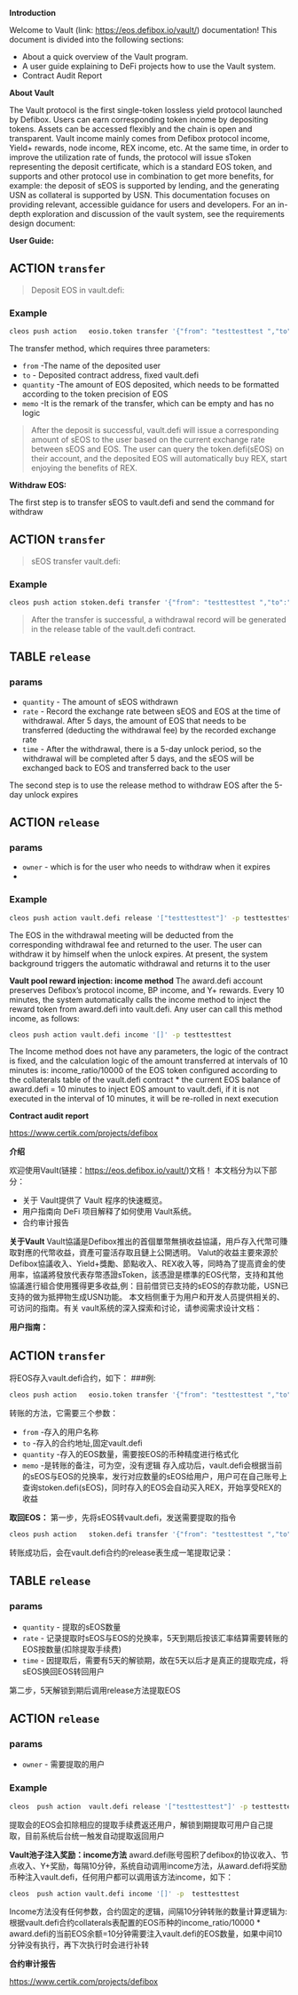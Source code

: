 **Introduction**

Welcome to Vault (link: https://eos.defibox.io/vault/) documentation!
This document is divided into the following sections:
- About a quick overview of the Vault program.
- A user guide explaining to DeFi projects how to use the Vault system.
- Contract Audit Report


**About Vault**

The Vault protocol is the first single-token lossless yield protocol launched by Defibox. Users can earn corresponding token income by depositing tokens. Assets can be accessed flexibly and the chain is open and transparent. Vault income mainly comes from Defibox protocol income, Yield+ rewards, node income, REX income, etc. At the same time, in order to improve the utilization rate of funds, the protocol will issue sToken representing the deposit certificate, which is a standard EOS token, and supports and other protocol use in combination to get more benefits, for example: the deposit of sEOS is supported by lending, and the generating USN as collateral is supported by USN.
This documentation focuses on providing relevant, accessible guidance for users and developers. For an in-depth exploration and discussion of the vault system, see the requirements design document:


**User Guide:**

## ACTION `transfer`
>Deposit EOS in vault.defi:

### Example
```bash
cleos push action   eosio.token transfer '{"from": "testtesttest ","to":"vault.defi","quantity":"200.0000 EOS","memo":""}' -p testtesttest
```
The transfer method, which requires three parameters:

- `from` -The name of the deposited user
- `to` - Deposited contract address, fixed vault.defi
- `quantity` -The amount of EOS deposited, which needs to be formatted according to the token precision of EOS
- `memo` -It is the remark of the transfer, which can be empty and has no logic

>After the deposit is successful, vault.defi will issue a corresponding amount of sEOS to the user based on the current exchange rate between sEOS and EOS. The user can query the token.defi(sEOS) on their account, and the deposited EOS will automatically buy REX, start enjoying the benefits of REX.


**Withdraw EOS:**

The first step is to transfer sEOS to vault.defi and send the command for withdraw
## ACTION `transfer`
>sEOS transfer vault.defi:

### Example
```bash
cleos push action stoken.defi transfer '{"from": "testtesttest ","to":"vault.defi","quantity":"200.0000 SEOS","memo":""}' -p testtesttest
```

>After the transfer is successful, a withdrawal record will be generated in the release table of the vault.defi contract. 

## TABLE `release`

### params

- `quantity` - The amount of sEOS withdrawn
- `rate` - Record the exchange rate between sEOS and EOS at the time of withdrawal. After 5 days, the amount of EOS that needs to be transferred (deducting the withdrawal fee) by the recorded exchange rate 
- `time` - After the withdrawal, there is a 5-day unlock period, so the withdrawal will be completed after 5 days, and the sEOS will be exchanged back to EOS and transferred back to the user

The second step is to use the release method to withdraw EOS after the 5-day unlock expires

## ACTION `release`

### params
- `owner` - which is for the user who needs to withdraw when it expires
- 
### Example
```bash
cleos push action vault.defi release '["testtesttest"]' -p testtesttest
```
The EOS in the withdrawal meeting will be deducted from the corresponding withdrawal fee and returned to the user. The user can withdraw it by himself when the unlock expires. At present, the system background triggers the automatic withdrawal and returns it to the user


**Vault pool reward injection: income method**
The award.defi account preserves Defibox’s protocol income, BP income, and Y+ rewards. Every 10 minutes, the system automatically calls the income method to inject the reward token from award.defi into vault.defi. Any user can call this method income, as follows:

```bash
cleos push action vault.defi income '[]' -p testtesttest
```
The Income method does not have any parameters, the logic of the contract is fixed, and the calculation logic of the amount transferred at intervals of 10 minutes is: income_ratio/10000 of the EOS token configured according to the collaterals table of the vault.defi contract * the current EOS balance of award.defi = 10 minutes to inject EOS amount to vault.defi, if it is not executed in the interval of 10 minutes, it will be re-rolled in next execution


**Contract audit report**

https://www.certik.com/projects/defibox



**介绍**

欢迎使用Vault(链接：https://eos.defibox.io/vault/)文档！
本文档分为以下部分：
- 关于 Vault提供了 Vault 程序的快速概览。
- 用户指南向 DeFi 项目解释了如何使用 Vault系统。
- 合约审计报告

**关于Vault**
Vault協議是Defibox推出的首個單幣無損收益協議，用戶存入代幣可賺取對應的代幣收益，資產可靈活存取且鏈上公開透明。 Valut的收益主要來源於Defibox協議收入、Yield+獎勵、節點收入、REX收入等，同時為了提高資金的使用率，協議將發放代表存幣憑證sToken，該憑證是標準的EOS代幣，支持和其他協議進行組合使用獲得更多收益,例：目前借贷已支持的sEOS的存款功能，USN已支持的做为抵押物生成USN功能。
本文档侧重于为用户和开发人员提供相关的、可访问的指南。有关 vault系统的深入探索和讨论，请参阅需求设计文档：


**用户指南：**
## ACTION `transfer`
将EOS存入vault.defi合约，如下：
###例:
```bash
cleos push action   eosio.token transfer '{"from": "testtesttest ","to":"vault.defi","quantity":"200.0000 EOS","memo":""}' -p testtesttest
```
转账的方法，它需要三个参数：
- `from` -存入的用户名称
- `to` -存入的合约地址,固定vault.defi
- `quantity` -存入的EOS数量，需要按EOS的币种精度进行格式化
- `memo` -是转账的备注，可为空，没有逻辑
存入成功后，vault.defi会根据当前的sEOS与EOS的兑换率，发行对应数量的sEOS给用户，用户可在自己账号上查询stoken.defi(sEOS)，同时存入的EOS会自动买入REX，开始享受REX的收益


**取回EOS：**
第一步，先将sEOS转vault.defi，发送需要提取的指令

```bash
cleos push action   stoken.defi transfer '{"from": "testtesttest ","to":"vault.defi","quantity":"200.0000 SEOS","memo":""}' -p testtesttest
```
转账成功后，会在vault.defi合约的release表生成一笔提取记录：
## TABLE `release`

### params

- `quantity` - 提取的sEOS数量
- `rate` - 记录提取时sEOS与EOS的兑换率，5天到期后按该汇率结算需要转账的EOS按数量(扣除提取手续费)
- `time` - 因提取后，需要有5天的解锁期，故在5天以后才是真正的提取完成，将sEOS换回EOS转回用户

第二步，5天解锁到期后调用release方法提取EOS

## ACTION `release`

### params
- `owner` - 需要提取的用户

### Example

```bash
cleos  push action  vault.defi release '["testtesttest"]' -p testtesttest
```

提取会的EOS会扣除相应的提取手续费返还用户，解锁到期提取可用户自己提取，目前系统后台统一触发自动提取返回用户


**Vault池子注入奖励：income方法**
award.defi账号囤积了defibox的协议收入、节点收入、Y+奖励，每隔10分钟，系统自动调用income方法，从award.defi将奖励币种注入vault.defi，任何用户都可以调用该方法income，如下：

```bash
cleos  push action vault.defi income '[]' -p  testtesttest
```
Income方法没有任何参数，合约固定的逻辑，间隔10分钟转账的数量计算逻辑为: 根据vault.defi合约collaterals表配置的EOS币种的income_ratio/10000 * award.defi的当前EOS余额=10分钟需要注入vault.defi的EOS数量，如果中间10分钟没有执行，再下次执行时会进行补转


**合约审计报告**

https://www.certik.com/projects/defibox
